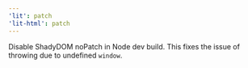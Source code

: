 ```yaml
---
'lit': patch
'lit-html': patch
---
```


Disable ShadyDOM noPatch in Node dev build. This fixes the issue of throwing due to undefined `window`.
